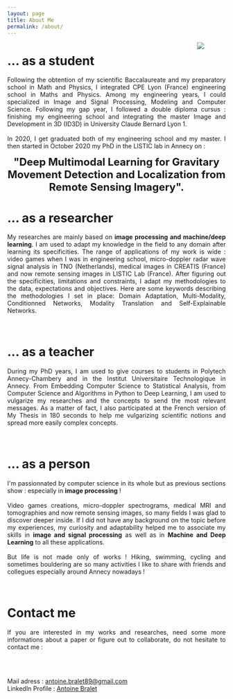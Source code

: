 ```yaml
---
layout: page
title: About Me
permalink: /about/
---
```


<img align="right" hspace=50px src="/images/PhotoPro.jpg">

# ... as a student

<div style="text-align: justify"> 

Following the obtention of my scientific Baccalaureate and my preparatory school in Math and Physics, I integrated CPE Lyon (France) engineering school in Maths and Physics. Among my engineering years, I could specialized in Image and Signal Processing, Modeling and Computer Science. Following my gap year, I followed a double diploma cursus : finishing my engineering school and integrating the master Image and Development in 3D (ID3D) in University Claude Bernard Lyon 1.
<br/><br/>
In 2020, I get graduated both of my engineering school and my master. I then started in October 2020 my PhD in the LISTIC lab in Annecy on :

</div>

**<center><font size = 5> "Deep Multimodal Learning for Gravitary Movement Detection and Localization from Remote Sensing Imagery". </font></center>**

# ... as a researcher

<div style="text-align: justify">

My researches are mainly based on <b>image processing and machine/deep learning</b>. I am used to adapt my knowledge in the field to any domain after learning its specificities. The range of applications of my work is wide : video games when I was in engineering school, micro-doppler radar wave signal analysis in TNO (Netherlands), medical images in CREATIS (France) and now remote sensing images in LISTIC Lab (France). After figuring out the specificities, limitations and constraints, I adapt my methodologies to the data, expectations and objectives. Here are some keywords describing the methodologies I set in place: Domain Adaptation, Multi-Modality, Conditionned Networks, Modality Translation and Self-Explainable Networks.

</div>

&nbsp;

# ... as a teacher

<div style="text-align: justify">

During my PhD years, I am used to give courses to students in Polytech Annecy-Chambery and in the Institut Universitaire Technologique in Annecy. From Embedding Computer Science to Statistical Analysis, from Computer Science and Algorithms in Python to Deep Learning, I am used to vulgarize my researches and the concepts to send the most relevant messages. As a matter of fact, I also participated at the French version of My Thesis in 180 seconds to help me vulgarizing scientific notions and spread more easily complex concepts.

</div>

&nbsp;

# ... as a person

<div style="text-align: justify">

I'm passionnated by computer science in its whole but as previous sections show : especially in <b>image processing</b> !
<br/><br/>
Video games creations, micro-doppler spectrograms, medical MRI and tomographies and now remote sensing images, so many fields I was glad to discover deeper inside. If I did not have any background on the topic before my experiences, my curiosity and adaptability helped me to associate my skills in <b>image and signal processing</b> as well as in <b>Machine and Deep Learning</b> to all these applications. 
<br/><br>
But life is not made only of works ! Hiking, swimming, cycling and sometimes bouldering are so many activities I like to share with friends and collegues especially around Annecy nowadays ! 

</div>

&nbsp;

# Contact me

<div style="text-align: justify">

If you are interested in my works and researches, need some more informations about a paper or figure out to collaborate, do not hesitate to contact me : 

</div>
<br/><br/>

Mail adress : antoine.bralet89@gmail.com <br> LinkedIn Profile : [Antoine Bralet](https://www.linkedin.com/in/antoine-bralet-097385159/)

